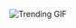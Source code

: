 ![Trending GIF](https://media2.giphy.com/media/v1.Y2lkPThiYjIxNzcyaHdoeHp0OG5vMHFhd2VyanM1aTFvaG81Z3V6bWtsZjJtMmpuYTZ6bSZlcD12MV9naWZzX3NlYXJjaCZjdD1n/2jMtpIi8mhE8ctiMtK/giphy.gif)
